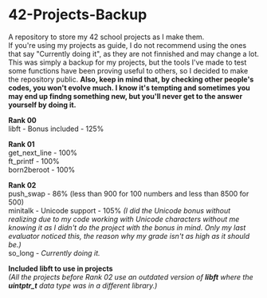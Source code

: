 # 42-Projects-Backup
A repository to store my 42 school projects as I make them.  
If you're using my projects as guide, I do not recommend using the ones that say "Currently doing it", as they are not finnished and may change a lot. This was simply a backup for my projects, but the tools I've made to test some functions have been proving useful to others, so I decided to make the repository public. **Also, keep in mind that, by checking other people's codes, you won't evolve much. I know it's tempting and sometimes you may end up findng something new, but you'll never get to the answer yourself by doing it.**  

**Rank 00**  
libft - Bonus included - 125%  

**Rank 01**  
get_next_line - 100%  
ft_printf - 100%  
born2beroot - 100%

**Rank 02**  
push_swap - 86% (less than 900 for 100 numbers and less than 8500 for 500)   
minitalk - Unicode support - 105% *(I did the Unicode bonus without realizing due to my code working with Unicode characters without me knowing it as I didn't do the project with the bonus in mind. Only my last evaluator noticed this, the reason why my grade isn't as high as it should be.)*  
so_long - *Currently doing it.*  

**Included libft to use in projects**  
*(All the projects before Rank 02 use an outdated version of **libft** where the **uintptr_t** data type was in a different library.)*  
